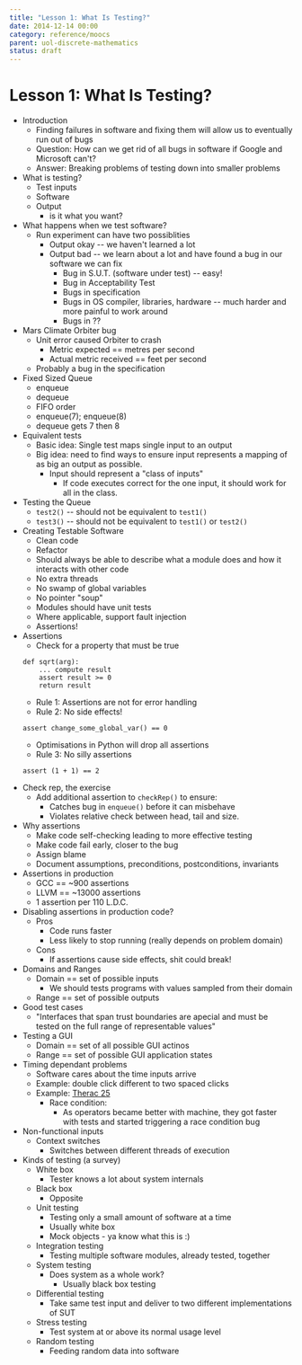 ```yaml
---
title: "Lesson 1: What Is Testing?"
date: 2014-12-14 00:00
category: reference/moocs
parent: uol-discrete-mathematics
status: draft
---
```


# Lesson 1: What Is Testing?

* Introduction
  * Finding failures in software and fixing them will allow us to eventually run out of bugs
  * Question: How can we get rid of all bugs in software if Google and Microsoft can't?
  * Answer: Breaking problems of testing down into smaller problems
* What is testing?
  * Test inputs
  * Software
  * Output
    * is it what you want?
* What happens when we test software?
  * Run experiment can have two possiblities
    * Output okay -- we haven't learned a lot
    * Output bad -- we learn about a lot and have found a bug in our software we can fix
      * Bug in S.U.T. (software under test) -- easy!
      * Bug in Acceptability Test
      * Bugs in specification
      * Bugs in OS compiler, libraries, hardware -- much harder and more painful to work around
      * Bugs in ??
* Mars Climate Orbiter bug
  * Unit error caused Orbiter to crash
    * Metric expected == metres per second
    * Actual metric received == feet per second
  * Probably a bug in the specification
* Fixed Sized Queue
  * enqueue
  * dequeue
  * FIFO order
  * enqueue(7); enqueue(8)
  * dequeue gets 7 then 8
* Equivalent tests
  * Basic idea: Single test maps single input to an output 
  * Big idea: need to find ways to ensure input represents a mapping of as big an output as possible.
    * Input should represent a "class of inputs"
      * If code executes correct for the one input, it should work for all in the class.
* Testing the Queue
  * ```test2()``` -- should not be equivalent to ```test1()```
  * ```test3()``` -- should not be equivalent to ```test1()``` or ```test2()```
* Creating Testable Software
  * Clean code
  * Refactor
  * Should always be able to describe what a module does and how it interacts with other code
  * No extra threads
  * No swamp of global variables
  * No pointer "soup"
  * Modules should have unit tests
  * Where applicable, support fault injection
  * Assertions!
* Assertions
  * Check for a property that must be true
  ```
  def sqrt(arg):
      ... compute result
      assert result >= 0
      return result
  ```
  * Rule 1: Assertions are not for error handling
  * Rule 2: No side effects! 
  ```
  assert change_some_global_var() == 0
  ```
    * Optimisations in Python will drop all assertions
  * Rule 3: No silly assertions
  ```
  assert (1 + 1) == 2
  ```
* Check rep, the exercise
  * Add additional assertion to ```checkRep()``` to ensure:
    * Catches bug in ```enqueue()``` before it can misbehave
    * Violates relative check between head, tail and size.
* Why assertions
  * Make code self-checking leading to more effective testing
  * Make code fail early, closer to the bug
  * Assign blame
  * Document assumptions, preconditions, postconditions, invariants
* Assertions in production
  * GCC == ~900 assertions
  * LLVM == ~13000 assertions
  * 1 assertion per 110 L.D.C.
* Disabling assertions in production code?
  * Pros
    * Code runs faster
    * Less likely to stop running (really depends on problem domain)
  * Cons
    * If assertions cause side effects, shit could break!
* Domains and Ranges
  * Domain == set of possible inputs
    * We should tests programs with values sampled from their domain
  * Range == set of possible outputs
* Good test cases
  * "Interfaces that span trust boundaries are apecial and must be tested on the full range of representable values" 
* Testing a GUI
  * Domain == set of all possible GUI actinos
  * Range == set of possible GUI application states
* Timing dependant problems
  * Software cares about the time inputs arrive
  * Example: double click different to two spaced clicks
  * Example: [Therac 25](http://en.wikipedia.org/wiki/Therac-25)
    * Race condition:
      * As operators became better with machine, they got faster with tests and started triggering a race condition bug
* Non-functional inputs
  * Context switches 
    * Switches between different threads of execution
* Kinds of testing (a survey)
  * White box
    * Tester knows a lot about system internals
  * Black box
    * Opposite
  * Unit testing
    * Testing only a small amount of software at a time
    * Usually white box
    * Mock objects - ya know what this is :)
  * Integration testing
    * Testing multiple software modules, already tested, together
  * System testing
    * Does system as a whole work?
      * Usually black box testing
  * Differential testing
    * Take same test input and deliver to two different implementations of SUT
  * Stress testing
    * Test system at or above its normal usage level
  * Random testing
    * Feeding random data into software
